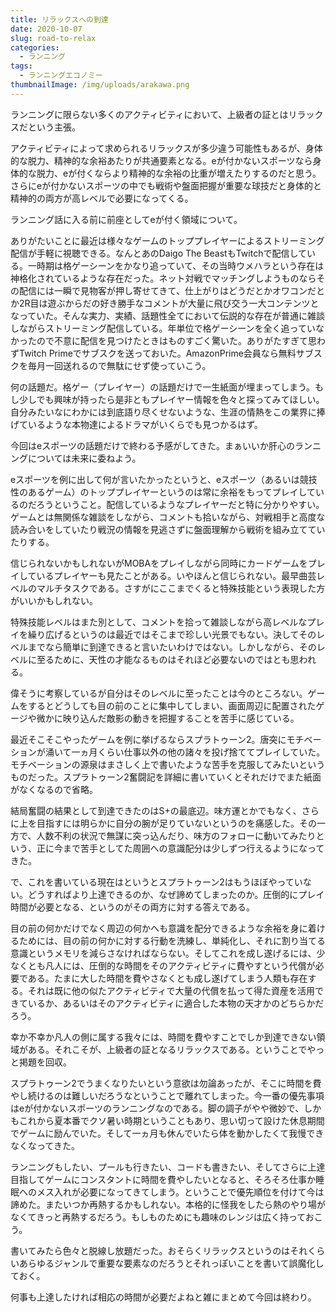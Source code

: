 ```yaml
---
title: リラックスへの到達
date: 2020-10-07
slug: road-to-relax
categories:
  - ランニング
tags:
  - ランニングエコノミー
thumbnailImage: /img/uploads/arakawa.png
---
```

ランニングに限らない多くのアクティビティにおいて、上級者の証とはリラックスだという主張。

<!--more-->

アクティビティによって求められるリラックスが多少違う可能性もあるが、身体的な脱力、精神的な余裕あたりが共通要素となる。eが付かないスポーツなら身体的な脱力、eが付くならより精神的な余裕の比重が増えたりするのだと思う。さらにeが付かないスポーツの中でも戦術や盤面把握が重要な球技だと身体的と精神的の両方が高レベルで必要になってくる。

ランニング話に入る前に前座としてeが付く領域について。

ありがたいことに最近は様々なゲームのトッププレイヤーによるストリーミング配信が手軽に視聴できる。なんとあのDaigo The BeastもTwitchで配信している。一時期は格ゲーシーンをかなり追っていて、その当時ウメハラという存在は神格化されているような存在だった。ネット対戦でマッチングしようものならその配信には一瞬で見物客が押し寄せてきて、仕上がりはどうだとかオワコンだとか2R目は遊ぶからだの好き勝手なコメントが大量に飛び交う一大コンテンツとなっていた。そんな実力、実績、話題性全てにおいて伝説的な存在が普通に雑談しながらストリーミング配信している。年単位で格ゲーシーンを全く追っていなかったので不意に配信を見つけたときはものすごく驚いた。ありがたすぎて思わずTwitch Primeでサブスクを送っておいた。AmazonPrime会員なら無料サブスクを毎月一回送れるので無駄にせず使っていこう。

何の話題だ。格ゲー（プレイヤー）の話題だけで一生紙面が埋まってしまう。もし少しでも興味が持ったら是非ともプレイヤー情報を色々と探ってみてほしい。自分みたいなにわかには到底語り尽くせないような、生涯の情熱をこの業界に捧げているような本物達によるドラマがいくらでも見つかるはず。

今回はeスポーツの話題だけで終わる予感がしてきた。まぁいいか肝心のランニングについては未来に委ねよう。

eスポーツを例に出して何が言いたかったというと、eスポーツ（あるいは競技性のあるゲーム）のトッププレイヤーというのは常に余裕をもってプレイしているのだろうということ。配信しているようなプレイヤーだと特に分かりやすい。ゲームとは無関係な雑談をしながら、コメントも拾いながら、対戦相手と高度な読み合いをしていたり戦況の情報を見逃さずに盤面理解から戦術を組み立てていたりする。

信じられないかもしれないがMOBAをプレイしながら同時にカードゲームをプレイしているプレイヤーも見たことがある。いやほんと信じられない。最早曲芸レベルのマルチタスクである。さすがにここまでくると特殊技能という表現した方がいいかもしれない。

特殊技能レベルはまた別として、コメントを拾って雑談しながら高レベルなプレイを繰り広げるというのは最近ではそこまで珍しい光景でもない。決してそのレベルまでなら簡単に到達できると言いたいわけではない。しかしながら、そのレベルに至るために、天性の才能なるものはそれほど必要ないのではとも思われる。

偉そうに考察しているが自分はそのレベルに至ったことは今のところない。ゲームをするとどうしても目の前のことに集中してしまい、画面周辺に配置されたゲージや微かに映り込んだ敵影の動きを把握することを苦手に感じている。

最近そこそこやったゲームを例に挙げるならスプラトゥーン2。唐突にモチベーションが涌いて一ヵ月くらい仕事以外の他の諸々を投げ捨ててプレイしていた。モチベーションの源泉はまさしく上で書いたような苦手を克服してみたいというものだった。スプラトゥーン2奮闘記を詳細に書いていくとそれだけでまた紙面がなくなるので省略。

結局奮闘の結果として到達できたのはS+の最底辺。味方運とかでもなく、さらに上を目指すには明らかに自分の腕が足りていないというのを痛感した。その一方で、人数不利の状況で無謀に突っ込んだり、味方のフォローに動いてみたりという、正に今まで苦手としてた周囲への意識配分は少しずつ行えるようになってきた。

で、これを書いている現在はというとスプラトゥーン2はもうほぼやっていない。どうすればより上達できるのか、なぜ諦めてしまったのか。圧倒的にプレイ時間が必要となる、というのがその両方に対する答えである。

目の前の何かだけでなく周辺の何かへも意識を配分できるような余裕を身に着けるためには、目の前の何かに対する行動を洗練し、単純化し、それに割り当てる意識というメモリを減らさなければならない。そしてこれを成し遂げるには、少なくとも凡人には、圧倒的な時間をそのアクティビティに費やすという代償が必要である。たまに大した時間を費やさなくとも成し遂げてしまう人類も存在する。それは既に他の似たアクティビティで大量の代償を払って得た資産を活用できているか、あるいはそのアクティビティに適合した本物の天才かのどちらかだろう。

幸か不幸か凡人の側に属する我々には、時間を費やすことでしか到達できない領域がある。それこそが、上級者の証となるリラックスである。ということでやっと掲題を回収。

スプラトゥーン2でうまくなりたいという意欲は勿論あったが、そこに時間を費やし続けるのは難しいだろうなということで離れてしまった。今一番の優先事項はeが付かないスポーツのランニングなのである。脚の調子がやや微妙で、しかもこれから夏本番でクソ暑い時期ということもあり、思い切って設けた休息期間でゲームに励んでいた。そして一ヵ月も休んでいたら体を動かしたくて我慢できなくなってきた。

ランニングもしたい、プールも行きたい、コードも書きたい、そしてさらに上達目指してゲームにコンスタントに時間を費やしたいとなると、そろそろ仕事か睡眠へのメス入れが必要になってきてしまう。ということで優先順位を付けて今は諦めた。またいつか再熱するかもしれない。本格的に怪我をしたら熱のやり場がなくてきっと再熱するだろう。もしものためにも趣味のレンジは広く持っておこう。

書いてみたら色々と脱線し放題だった。おそらくリラックスというのはそれくらいあらゆるジャンルで重要な要素なのだろうとそれっぽいことを書いて誤魔化しておく。

何事も上達したければ相応の時間が必要だよねと雑にまとめて今回は終わり。
